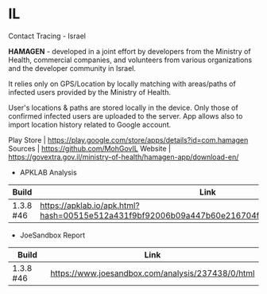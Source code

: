 # IL
Contact Tracing - Israel

**HAMAGEN** - developed in a joint effort by developers from the Ministry of Health, commercial companies, and volunteers from various organizations and the developer community in Israel.

It relies only on GPS/Location by locally matching with areas/paths of infected users provided by the Ministry of Health. 

User's locations & paths are stored locally in the device. Only those of confirmed infected users are uploaded to the server. App allows also to import location history related to Google account.

Play Store | https://play.google.com/store/apps/details?id=com.hamagen
Sources | https://github.com/MohGovIL
Website | https://govextra.gov.il/ministry-of-health/hamagen-app/download-en/

- APKLAB Analysis

Build | Link
------|-----
1.3.8 #46 | https://apklab.io/apk.html?hash=00515e512a431f9bf92006b09a447b60e216704f85341f47df4cbe269bc7404c

- JoeSandbox Report

Build | Link
------|-----
1.3.8 #46 | https://www.joesandbox.com/analysis/237438/0/html
